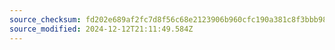 ```yaml
---
source_checksum: fd202e689af2fc7d8f56c68e2123906b960cfc190a381c8f3bbb98ae2482e314
source_modified: 2024-12-12T21:11:49.584Z
---
```


